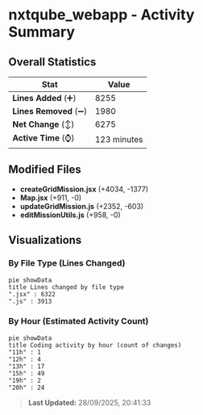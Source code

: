 # nxtqube_webapp - Activity Summary 

## Overall Statistics

| Stat                   | Value                                                             |
| ---------------------- | ----------------------------------------------------------------- |
| **Lines Added** (➕)   | 8255                                          |
| **Lines Removed** (➖) | 1980                                        |
| **Net Change** (↕)    | 6275                |
| **Active Time** (⌚)   | 123 minutes |


## Modified Files
- **createGridMission.jsx** (+4034, -1377)
- **Map.jsx** (+911, -0)
- **updateGridMission.js** (+2352, -603)
- **editMissionUtils.js** (+958, -0)

## Visualizations

### By File Type (Lines Changed)

```mermaid
pie showData
title Lines changed by file type
".jsx" : 6322
".js" : 3913
```

### By Hour (Estimated Activity Count)

```mermaid
pie showData
title Coding activity by hour (count of changes)
"11h" : 1
"12h" : 4
"13h" : 17
"15h" : 49
"19h" : 2
"20h" : 24
```


> **Last Updated:** 28/09/2025, 20:41:33